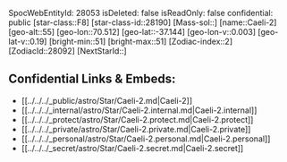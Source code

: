 ﻿---
location: [-37.144,70.512,55]
type: Station
tags:
- astro/Star

---
SpocWebEntityId: 28053
isDeleted: false
isReadOnly: false
confidential: public
[star-class::F8]
[star-class-id::28190]
[Mass-sol::]
[name::Caeli-2]
[geo-alt::55]
[geo-lon::70.512]
[geo-lat::-37.144]
[geo-lon-v::0.003]
[geo-lat-v::0.19]
[bright-min::51]
[bright-max::51]
[Zodiac-index::2]
[ZodiacId::28092]
[NextStarId::]



## Confidential Links & Embeds: 
- [[../../../_public/astro/Star/Caeli-2.md|Caeli-2]] 
- [[../../../_internal/astro/Star/Caeli-2.internal.md|Caeli-2.internal]] 
- [[../../../_protect/astro/Star/Caeli-2.protect.md|Caeli-2.protect]] 
- [[../../../_private/astro/Star/Caeli-2.private.md|Caeli-2.private]] 
- [[../../../_personal/astro/Star/Caeli-2.personal.md|Caeli-2.personal]] 
- [[../../../_secret/astro/Star/Caeli-2.secret.md|Caeli-2.secret]]

